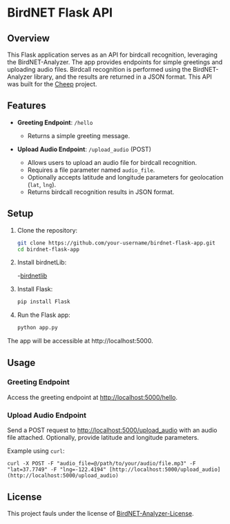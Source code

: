 # BirdNET Flask API

## Overview

This Flask application serves as an API for birdcall recognition, leveraging the BirdNET-Analyzer. The app provides endpoints for simple greetings and uploading audio files. Birdcall recognition is performed using the BirdNET-Analyzer library, and the results are returned in a JSON format. This API was built for the [Cheep](https://github.com/du693/cheep/blob/main/README.md) project.

## Features

- **Greeting Endpoint**: `/hello`
  - Returns a simple greeting message.
  
- **Upload Audio Endpoint**: `/upload_audio` (POST)
  - Allows users to upload an audio file for birdcall recognition.
  - Requires a file parameter named `audio_file`.
  - Optionally accepts latitude and longitude parameters for geolocation (`lat`, `lng`).
  - Returns birdcall recognition results in JSON format.

## Setup

1. Clone the repository:

   ```bash
   git clone https://github.com/your-username/birdnet-flask-app.git
   cd birdnet-flask-app
2. Install birdnetLib:
    
    -[birdnetlib](https://pypi.org/project/birdnetlib/)
3. Install Flask:
    ```bash
    pip install Flask
4. Run the Flask app:
    ```bash
    python app.py
The app will be accessible at http://localhost:5000.
## Usage

### Greeting Endpoint

Access the greeting endpoint at [http://localhost:5000/hello](http://localhost:5000/hello).

### Upload Audio Endpoint

Send a POST request to [http://localhost:5000/upload_audio](http://localhost:5000/upload_audio) with an audio file attached. Optionally, provide latitude and longitude parameters.

Example using `curl`:


    curl -X POST -F "audio_file=@/path/to/your/audio/file.mp3" -F "lat=37.7749" -F "lng=-122.4194" [http://localhost:5000/upload_audio](http://localhost:5000/upload_audio)

## License

This project fauls under the license of [BirdNET-Analyzer-License](https://github.com/kahst/BirdNET-Analyzer/blob/main/LICENSE). 



